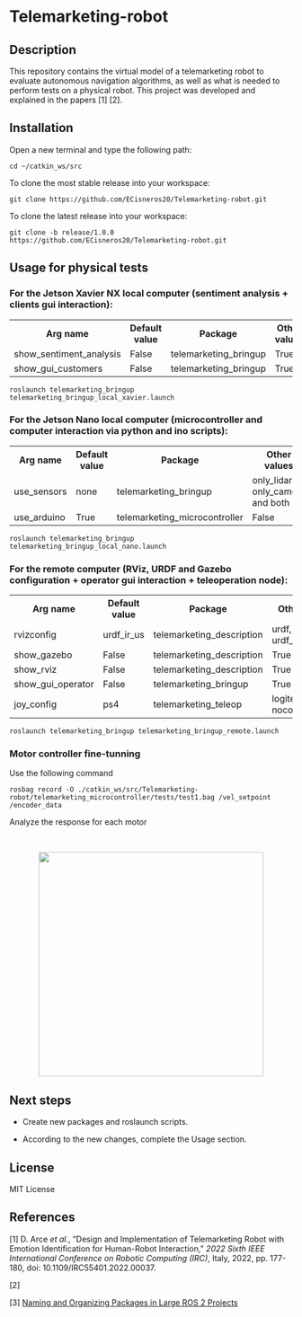 # Telemarketing-robot

## Description

 This repository contains the virtual model of a telemarketing robot to evaluate autonomous navigation algorithms, as well as what is needed to perform tests on a physical robot. This project was developed and explained in the papers [1] [2].

## Installation

Open a new terminal and type the following path:

    cd ~/catkin_ws/src

To clone the most stable release into your workspace:

    git clone https://github.com/ECisneros20/Telemarketing-robot.git

To clone the latest release into your workspace:

    git clone -b release/1.0.0 https://github.com/ECisneros20/Telemarketing-robot.git

## Usage for physical tests

### For the Jetson Xavier NX local computer (sentiment analysis + clients gui interaction):

<table align="center">
  <tr>
    <th>Arg name</th>
    <th>Default value</th>
    <th>Package</th>
    <th>Other values</th>
  </tr>
  <tr>
    <td>show_sentiment_analysis</td>
    <td>False</td>
    <td>telemarketing_bringup</td>
    <td>True</td>
  </tr>
  <tr>
    <td>show_gui_customers</td>
    <td>False</td>
    <td>telemarketing_bringup</td>
    <td>True</td>
  </tr>
</table>

    roslaunch telemarketing_bringup telemarketing_bringup_local_xavier.launch

### For the Jetson Nano local computer (microcontroller and computer interaction via python and ino scripts):

<table align="center">
  <tr>
    <th>Arg name</th>
    <th>Default value</th>
    <th>Package</th>
    <th>Other values</th>
  </tr>
  <tr>
    <td>use_sensors</td>
    <td>none</td>
    <td>telemarketing_bringup</td>
    <td>only_lidar, only_camera and both</td>
  </tr>
  <tr>
    <td>use_arduino</td>
    <td>True</td>
    <td>telemarketing_microcontroller</td>
    <td>False</td>
  </tr>
</table>

    roslaunch telemarketing_bringup telemarketing_bringup_local_nano.launch

### For the remote computer (RViz, URDF and Gazebo configuration + operator gui interaction + teleoperation node):

  <arg name="rvizconfig" default="urdf_ir_us"/>
  <arg name="show_gazebo" default="False"/>
  <arg name="show_rviz" default="False"/>
  <arg name="show_gui_operator" default="False"/>
  <arg name="joy_config" default="ps4"/>


<table align="center">
  <tr>
    <th>Arg name</th>
    <th>Default value</th>
    <th>Package</th>
    <th>Other values</th>
  </tr>
  <tr>
    <td>rvizconfig</td>
    <td>urdf_ir_us</td>
    <td>telemarketing_description</td>
    <td>urdf, urdf_all_sensors</td>
  </tr>
  <tr>
    <td>show_gazebo</td>
    <td>False</td>
    <td>telemarketing_description</td>
    <td>True</td>
  </tr>
  <tr>
    <td>show_rviz</td>
    <td>False</td>
    <td>telemarketing_description</td>
    <td>True</td>
  </tr>
  <tr>
    <td>show_gui_operator</td>
    <td>False</td>
    <td>telemarketing_bringup</td>
    <td>True</td>
  </tr>
  <tr>
    <td>joy_config</td>
    <td>ps4</td>
    <td>telemarketing_teleop</td>
    <td>logitech, ps4-nocontrol</td>
  </tr>
</table>

    roslaunch telemarketing_bringup telemarketing_bringup_remote.launch

### Motor controller fine-tunning

Use the following command

    rosbag record -O ./catkin_ws/src/Telemarketing-robot/telemarketing_microcontroller/tests/test1.bag /vel_setpoint /encoder_data

Analyze the response for each motor

<br/>
<p align="center">
  <img src="https://user-images.githubusercontent.com/88266673/260391956-c1d8686e-5757-42ea-9be7-48fef25caff0.png" width="400">
</p>

## Next steps

- Create new packages and roslaunch scripts.

- According to the new changes, complete the Usage section.

## License

MIT License

## References

[1] D. Arce <em>et al.</em>, ”Design and Implementation of Telemarketing Robot with Emotion Identification for Human-Robot Interaction,” <em>2022 Sixth IEEE International Conference on Robotic Computing (IRC)</em>, Italy, 2022, pp. 177-180, doi: 10.1109/IRC55401.2022.00037.

[2] 

[3] <a href = "https://automaticaddison.com/naming-and-organizing-packages-in-large-ros-2-projects/">Naming and Organizing Packages in Large ROS 2 Projects</a>
